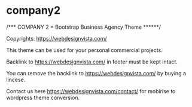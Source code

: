 # company2
/*** COMPANY 2 = Bootstrap Business Agency Theme ******/

Copyrights: https://webdesignvista.com/

This theme can be used for your personal commercial projects.

Backlink to https://webdesignvista.com/ in footer must be kept intact.

You can remove the backlink to https://webdesignvista.com/ by buying a lincese.

Contact us here https://webdesignvista.com/contact/ for mobirise to wordpress theme conversion.
